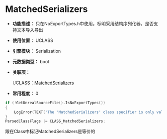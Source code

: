 ﻿# MatchedSerializers

- **功能描述：** 只在NoExportTypes.h中使用，标明采用结构序列化器。是否支持文本导入导出

- **使用位置：** UCLASS

- **引擎模块：** Serialization

- **元数据类型：** bool

- **关联项：** 

  UCLASS：[MatchedSerializers](../../Specifier/UCLASS/Serialization/MatchedSerializers/MatchedSerializers.md)

- **常用程度：** 0

```cpp
if (!GetUnrealSourceFile().IsNoExportTypes())
{
	LogError(TEXT("The 'MatchedSerializers' class specifier is only valid in the NoExportTypes.h file"));
}
ParsedClassFlags |= CLASS_MatchedSerializers;
```

跟在Class中标记MatchedSerializers是等价的
